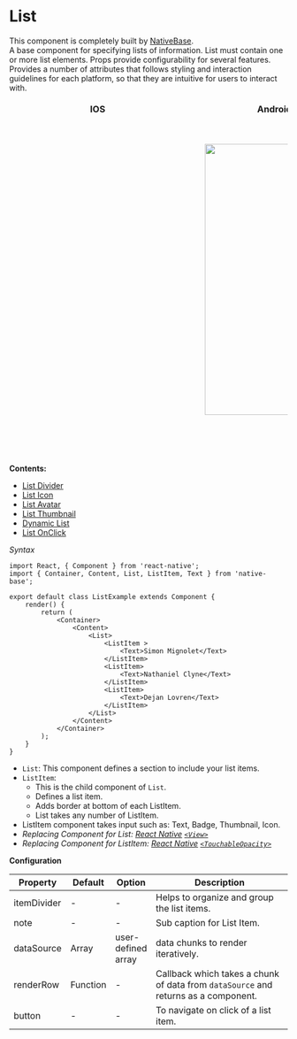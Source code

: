 # List

This component is completely built by [NativeBase](http://nativebase.io/).<br />
A base component for specifying lists of information. List must contain one or more list elements. Props provide configurability for several features. Provides a number of attributes that follows styling and interaction guidelines for each platform, so that they are intuitive for users to interact with.<br />

<table>
  <thead>
    <tr style="border-style: hidden">
      <th style="border-style: hidden; padding-right: 34px;">IOS</th>
      <th style="padding-right: 140px;">Android</th>
    </tr>
  </thead>
  <thead>
    <tr style="border-style: hidden">
      <th style="border-style: hidden"><div style="background: url(../../assets/iphone.png) no-repeat; padding: 63px 20px 100px 18px; width: 292px"><img src="https://raw.githubusercontent.com/GeekyAnts/NativeBase-KitchenSink/0.5.13/Screenshots/iOS/list-basic.png" alt="" /></div></th>
      <th><div style="background: url(../../assets/android.png) no-repeat; padding: 45px 118px 68px 0px; background-size: 292px 576px;"><img height="490" width="266" src="https://raw.githubusercontent.com/GeekyAnts/NativeBase-KitchenSink/0.5.13/Screenshots/android/list-basic.png" alt="" /></div></th>
    </tr>
  </thead>
</table>

**Contents:**
* [List Divider](/docs/components/list/ListDivider.md)
* [List Icon](/docs/components/list/ListIcon.md)
* [List Avatar](/docs/components/list/ListAvatar.md)
* [List Thumbnail](/docs/components/list/ListThumbnail.md)
* [Dynamic List](/docs/components/list/DynamicList.md)
* [List OnClick](/docs/components/list/ListOnClick.md)

*Syntax*

<pre class="line-numbers"><code class="language-jsx">import React, { Component } from 'react-native';
import { Container, Content, List, ListItem, Text } from 'native-base';
​
export default class ListExample extends Component {
    render() {
        return (
            &lt;Container>
                &lt;Content>
                    &lt;List>
                        &lt;ListItem >
                            &lt;Text>Simon Mignolet&lt;/Text>
                        &lt;/ListItem>
                        &lt;ListItem>
                            &lt;Text>Nathaniel Clyne&lt;/Text>
                        &lt;/ListItem>
                        &lt;ListItem>
                            &lt;Text>Dejan Lovren&lt;/Text>
                        &lt;/ListItem>
                    &lt;/List>
                &lt;/Content>
            &lt;/Container>
        );
    }
}
</code></pre>

* <code>List</code>: This component defines a section to include your list items.
* <code>ListItem</code>:
  * This is the child component of <code>List</code>.
  * Defines a list item.
  * Adds border at bottom of each ListItem.
  * List takes any number of ListItem.
* ListItem component takes input such as: Text, Badge, Thumbnail, Icon.
* *Replacing Component for List: [React Native](https://facebook.github.io/react-native/) [<code>&lt;View></code>](https://facebook.github.io/react-native/docs/view.html)*
* *Replacing Component for ListItem: [React Native](https://facebook.github.io/react-native/) [<code>&lt;TouchableOpacity></code>](https://facebook.github.io/react-native/docs/touchableopacity.html)*


**Configuration**

<table class="table table-bordered">
        <thead>
            <tr>
                <th>Property</th>
                <th>Default</th>
                <th>Option</th>
                <th width="50%">Description</th>
            </tr>
        </thead>
        <tbody>
            <tr>
                <td>itemDivider</td>
                <td> - </td>
                <td> - </td>
                <td>
                    Helps to organize and group the list items.
                </td>
            </tr>
            <tr>
                <td>note</td>
                <td> - </td>
                <td> - </td>
                <td>Sub caption for List Item.</td>
            </tr>
            <tr>
                <td>dataSource</td>
                <td>Array</td>
                <td>user-defined array</td>
                <td>data chunks to render iteratively.</td>
            </tr>
            <tr>
                <td>renderRow</td>
                <td>Function</td>
                <td> - </td>
                <td>Callback which takes a chunk of data from <code>dataSource</code> and returns as a component.</td>
            </tr>
            <tr>
                <td>button</td>
                <td> - </td>
                <td> - </td>
                <td>
                    To navigate on click of a list item.
                </td>
            </tr>
        </tbody>
    </table>
